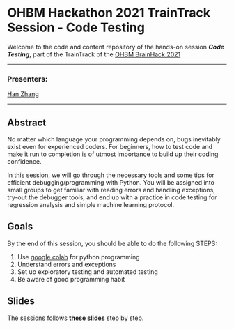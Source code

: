 # OHBM Hackathon 2021 TrainTrack Session - Code Testing
Welcome to the code and content repository of the hands-on session ***Code Testing***, part of the TrainTrack of the [OHBM BrainHack 2021](https://ohbm.github.io/hackathon2021/traintrack/)

---
### Presenters:
[Han Zhang](https://www.researchgate.net/profile/Han-Zhang-44)

---

## Abstract

No matter which language your programming depends on, bugs inevitably exist even for experienced coders. For beginners, how to test code and make it run to completion is of utmost importance to build up their coding confidence.

In this session, we will go through the necessary tools and some tips for efficient debugging/programming with Python. You will be assigned into small groups to get familiar with reading errors and handling exceptions, try-out the debugger tools, and end up with a practice in code testing for regression analysis and simple machine learning protocol.


## Goals

By the end of this session, you should be able to do the following STEPS:

1. Use [google colab](https://research.google.com/colaboratory/faq.html) for python programming
2. Understand errors and exceptions
3. Set up exploratory testing and automated testing
4. Be aware of good programming habit


## Slides

The sessions follows [**these slides**](https://ohbm.github.io/handson-2021-reproducible-workflows/presentation/ohbm-handson-repro.html) step by step.

